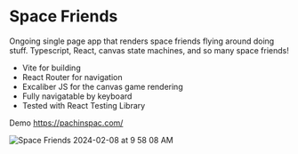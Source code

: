 # Space Friends

Ongoing single page app that renders space friends flying around doing stuff.
Typescript, React, canvas state machines, and so many space friends!

- Vite for building
- React Router for navigation
- Excaliber JS for the canvas game rendering
- Fully navigatable by keyboard
- Tested with React Testing Library

Demo https://pachinspac.com/

![Space Friends 2024-02-08 at 9 58 08 AM](https://github.com/joshuadoan/space-friends/assets/5114910/fbe4cb07-ccb7-4024-8d57-47fb0777175b)
